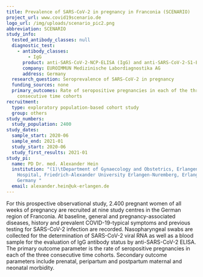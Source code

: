 ```yaml
---
title: Prevalence of SARS-CoV-2 in pregnancy in Franconia (SCENARIO)
project_url: www.covid19scenario.de
logo_url: /img/uploads/scenario_pic2.png
abbreviation: SCENARIO
study_info:
  tested_antibody_classes: null
  diagnostic_test:
    - antibody_classes:
        - IgG
      product: anti-SARS-CoV-2-NCP-ELISA (IgG) and anti-SARS-CoV-2-S1-ELISA (IgG)
      company: EUROIMMUN Medizinische Labordiagnostika AG
      address: Germany
  research_question: Seroprevalence of SARS-CoV-2 in pregnancy
  funding_sources: none
  primary_outcomes: Rate of seropositive pregnancies in each of the three
    consecutive time cohorts
recruitment:
  type: exploratory population-based cohort study
  group: others
study_numbers:
  study_population: 2400
study_dates:
  sample_start: 2020-06
  sample_end: 2021-01
  study_start: 2020-06
  study_first_results: 2021-01
study_pi:
  name: PD Dr. med. Alexander Hein
  institution: "(1)\tDepartment of Gynaecology and Obstetrics, Erlangen University
    Hospital, Friedrich-Alexander University Erlangen-Nuremberg, Erlangen,
    Germany "
  email: alexander.hein@uk-erlangen.de
---
```

For this prospective observational study, 2.400 pregnant women of all weeks of pregnancy are recruited at nine study centres in the German region of Franconia. At baseline, general and pregnancy-associated diseases, history and prevalent COVID-19-typical symptoms and previous testing for SARS-CoV-2 infection are recorded. Nasopharyngeal swabs are collected for the determination of SARS-CoV-2 viral RNA as well as a blood sample for the evaluation of IgG antibody status by anti-SARS-CoV-2 ELISA. The primary outcome parameter is the rate of seropositive pregnancies in each of the three consecutive time cohorts. Secondary outcome parameters include prenatal, peripartum and postpartum maternal and neonatal morbidity.